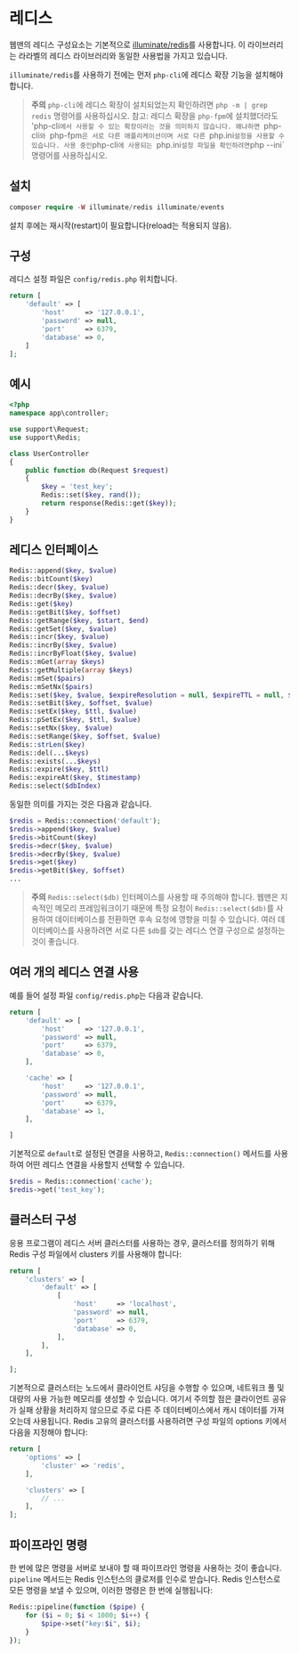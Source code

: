 # 레디스

웹맨의 레디스 구성요소는 기본적으로 [illuminate/redis](https://github.com/illuminate/redis)를 사용합니다. 이 라이브러리는 라라벨의 레디스 라이브러리와 동일한 사용법을 가지고 있습니다.

`illuminate/redis`를 사용하기 전에는 먼저 `php-cli`에 레디스 확장 기능을 설치해야 합니다.

> **주의**
> `php-cli`에 레디스 확장이 설치되었는지 확인하려면 `php -m | grep redis` 명령어를 사용하십시오. 참고: 레디스 확장을 `php-fpm`에 설치했더라도 'php-cli`에서 사용할 수 있는 확장이라는 것을 의미하지 않습니다. 왜냐하면 `php-cli`와 `php-fpm`은 서로 다른 애플리케이션이며 서로 다른 `php.ini` 설정을 사용할 수 있습니다. 사용 중인 `php-cli`에 사용되는 `php.ini` 설정 파일을 확인하려면 `php --ini` 명령어를 사용하십시오.

## 설치

```php
composer require -W illuminate/redis illuminate/events
```

설치 후에는 재시작(restart)이 필요합니다(reload는 적용되지 않음).


## 구성
레디스 설정 파일은 `config/redis.php` 위치합니다.
```php
return [
    'default' => [
        'host'     => '127.0.0.1',
        'password' => null,
        'port'     => 6379,
        'database' => 0,
    ]
];
```

## 예시
```php
<?php
namespace app\controller;

use support\Request;
use support\Redis;

class UserController
{
    public function db(Request $request)
    {
        $key = 'test_key';
        Redis::set($key, rand());
        return response(Redis::get($key));
    }
}
```

## 레디스 인터페이스
```php
Redis::append($key, $value)
Redis::bitCount($key)
Redis::decr($key, $value)
Redis::decrBy($key, $value)
Redis::get($key)
Redis::getBit($key, $offset)
Redis::getRange($key, $start, $end)
Redis::getSet($key, $value)
Redis::incr($key, $value)
Redis::incrBy($key, $value)
Redis::incrByFloat($key, $value)
Redis::mGet(array $keys)
Redis::getMultiple(array $keys)
Redis::mSet($pairs)
Redis::mSetNx($pairs)
Redis::set($key, $value, $expireResolution = null, $expireTTL = null, $flag = null)
Redis::setBit($key, $offset, $value)
Redis::setEx($key, $ttl, $value)
Redis::pSetEx($key, $ttl, $value)
Redis::setNx($key, $value)
Redis::setRange($key, $offset, $value)
Redis::strLen($key)
Redis::del(...$keys)
Redis::exists(...$keys)
Redis::expire($key, $ttl)
Redis::expireAt($key, $timestamp)
Redis::select($dbIndex)
```
동일한 의미를 가지는 것은 다음과 같습니다.
```php
$redis = Redis::connection('default');
$redis->append($key, $value)
$redis->bitCount($key)
$redis->decr($key, $value)
$redis->decrBy($key, $value)
$redis->get($key)
$redis->getBit($key, $offset)
...
```

> **주의**
> `Redis::select($db)` 인터페이스를 사용할 때 주의해야 합니다. 웹맨은 지속적인 메모리 프레임워크이기 때문에 특정 요청이 `Redis::select($db)`를 사용하여 데이터베이스를 전환하면 후속 요청에 영향을 미칠 수 있습니다. 여러 데이터베이스를 사용하려면 서로 다른 `$db`를 갖는 레디스 연결 구성으로 설정하는 것이 좋습니다.

## 여러 개의 레디스 연결 사용
예를 들어 설정 파일 `config/redis.php`는 다음과 같습니다.
```php
return [
    'default' => [
        'host'     => '127.0.0.1',
        'password' => null,
        'port'     => 6379,
        'database' => 0,
    ],

    'cache' => [
        'host'     => '127.0.0.1',
        'password' => null,
        'port'     => 6379,
        'database' => 1,
    ],

]
```
기본적으로 `default`로 설정된 연결을 사용하고, `Redis::connection()` 메서드를 사용하여 어떤 레디스 연결을 사용할지 선택할 수 있습니다.
```php
$redis = Redis::connection('cache');
$redis->get('test_key');
```

## 클러스터 구성
응용 프로그램이 레디스 서버 클러스터를 사용하는 경우, 클러스터를 정의하기 위해 Redis 구성 파일에서 clusters 키를 사용해야 합니다:
```php
return [
    'clusters' => [
        'default' => [
            [
                'host'     => 'localhost',
                'password' => null,
                'port'     => 6379,
                'database' => 0,
            ],
        ],
    ],

];
```

기본적으로 클러스터는 노드에서 클라이언트 샤딩을 수행할 수 있으며, 네트워크 풀 및 대량의 사용 가능한 메모리를 생성할 수 있습니다. 여기서 주의할 점은 클라이언트 공유가 실패 상황을 처리하지 않으므로 주로 다른 주 데이터베이스에서 캐시 데이터를 가져오는데 사용됩니다. Redis 고유의 클러스터를 사용하려면 구성 파일의 options 키에서 다음을 지정해야 합니다:

```php
return [
    'options' => [
        'cluster' => 'redis',
    ],

    'clusters' => [
        // ...
    ],
];
```

## 파이프라인 명령
한 번에 많은 명령을 서버로 보내야 할 때 파이프라인 명령을 사용하는 것이 좋습니다. `pipeline` 메서드는 Redis 인스턴스의 클로저를 인수로 받습니다. Redis 인스턴스로 모든 명령을 보낼 수 있으며, 이러한 명령은 한 번에 실행됩니다:
```php
Redis::pipeline(function ($pipe) {
    for ($i = 0; $i < 1000; $i++) {
        $pipe->set("key:$i", $i);
    }
});
```
